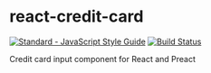 # react-credit-card

[![Standard - JavaScript Style Guide](https://img.shields.io/badge/code_style-standard-brightgreen.svg)](http://standardjs.com/)
[![Build Status](https://travis-ci.org/ManRueda/react-credit-card.svg?branch=master)](https://travis-ci.org/ManRueda/react-credit-card)


Credit card input component for React and Preact
